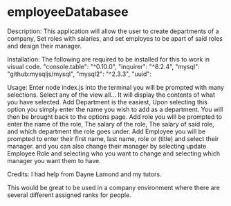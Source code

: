 # employeeDatabasee
Description: This application will allow the user to create departments of a company, Set roles with salaries, and set employes to be apart of said roles and design their manager.

Installation: The following are required to be installed for this to work in visual code.
    "console.table": "^0.10.0",
    "inquirer": "^8.2.4",
    "mysql": "github:mysqljs/mysql",
    "mysql2": "^2.3.3",
    "uuid":

Usage: Enter node index.js into the terminal you will be prompted with many selections.
Select any of the view all... It will display the contents of what you have selected.
Add Department is the easiest, Upon selecting this option you simply enter the name you wish to add as a department. You will then be brought back to the options page.
Add role you will be prompted to enter the name of the role, The salary of the role, The salary of said role, and which department the role goes under.
Add Employee you will be prompted to enter their first name, last name, role or (title) and select their manager.
and you can also change their manager by selecting update Employee Role and selecting who you want to change and selecting which manager you want them to have.

Credits: I had help from Dayne Lamond and my tutors.




This would be great to be used in a company environment where there are several different assigned ranks for people.

